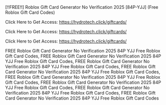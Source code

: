 [!!FREE!!] Roblox Gift Card Generator No Verification 2025 [84P-YJJ] (Free Roblox Gift Card Codes)

Click Here to Get Access: https://hydrotech.click/giftcards/

Click Here to Get Access: https://hydrotech.click/giftcards/

Click Here to Get Access: https://hydrotech.click/giftcards/

 FREE Roblox Gift Card Generator No Verification 2025 84P YJJ Free Roblox Gift Card Codes, FREE Roblox Gift Card Generator No Verification 2025 84P YJJ Free Roblox Gift Card Codes, FREE Roblox Gift Card Generator No Verification 2025 84P YJJ Free Roblox Gift Card Codes, FREE Roblox Gift Card Generator No Verification 2025 84P YJJ Free Roblox Gift Card Codes, FREE Roblox Gift Card Generator No Verification 2025 84P YJJ Free Roblox Gift Card Codes, FREE Roblox Gift Card Generator No Verification 2025 84P YJJ Free Roblox Gift Card Codes, FREE Roblox Gift Card Generator No Verification 2025 84P YJJ Free Roblox Gift Card Codes, FREE Roblox Gift Card Generator No Verification 2025 84P YJJ Free Roblox Gift Card Codes
